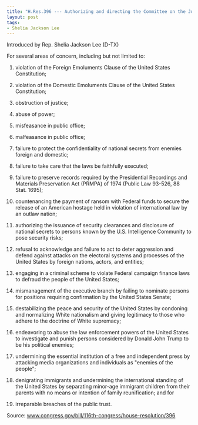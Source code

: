 ```yaml
---
title: "H.Res.396 --- Authorizing and directing the Committee on the Judiciary to investigate whether sufficient grounds exist for the House of Representatives to exercise the power vested by article 1, section 2, clause 5 of the Constitution in respect to acts of misconduct by Donald John Trump, President of the United States"
layout: post
tags:
- Shelia Jackson Lee
---
```


Introduced by Rep. Shelia Jackson Lee (D-TX)

For several areas of concern, including but not limited to:

1. violation of the Foreign Emoluments Clause of the United States Constitution;

2. violation of the Domestic Emoluments Clause of the United States Constitution;

3. obstruction of justice;

4. abuse of power;

5. misfeasance in public office;

6. malfeasance in public office;

7. failure to protect the confidentiality of national secrets from enemies foreign and domestic;

8. failure to take care that the laws be faithfully executed;

9. failure to preserve records required by the Presidential Recordings and Materials Preservation Act (PRMPA) of 1974 (Public Law 93-526, 88 Stat. 1695);

10. countenancing the payment of ransom with Federal funds to secure the release of an American hostage held in violation of international law by an outlaw nation;

11. authorizing the issuance of security clearances and disclosure of national secrets to persons known by the U.S. Intelligence Community to pose security risks;

12. refusal to acknowledge and failure to act to deter aggression and defend against attacks on the electoral systems and processes of the United States by foreign nations, actors, and entities;

13. engaging in a criminal scheme to violate Federal campaign finance laws to defraud the people of the United States;

14. mismanagement of the executive branch by failing to nominate persons for positions requiring confirmation by the United States Senate;

15. destabilizing the peace and security of the United States by condoning and normalizing White nationalism and giving legitimacy to those who adhere to the doctrine of White supremacy;

16. endeavoring to abuse the law enforcement powers of the United States to investigate and punish persons considered by Donald John Trump to be his political enemies;

17. undermining the essential institution of a free and independent press by attacking media organizations and individuals as "enemies of the people";

18. denigrating immigrants and undermining the international standing of the United States by separating minor-age immigrant children from their parents with no means or intention of family reunification; and for

19. irreparable breaches of the public trust.

Source: www.congress.gov/bill/116th-congress/house-resolution/396
